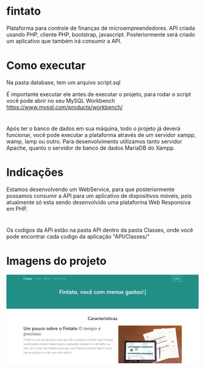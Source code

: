 # fintato
Plataforma para controle de finanças de microempreendedores.
API criada usando PHP, cliente PHP, bootstrap, javascript. Posteriormente será criado um aplicativo que também irá consumir a API.

# Como executar
Na pasta database, tem um arquivo script.sql

É importante executar ele antes de executar o projeto, para rodar o script você pode abrir no seu MySQL Workbench https://www.mysql.com/products/workbench/
#
Após ter o banco de dados em sua máquina, todo o projeto já deverá funcionar, você pode executar a plataforma através de um servidor xampp, wamp, lamp ou outro. Para desenvolvimento utilizamos tanto servidor Apache, quanto o servidor de banco de dados MariaDB do Xampp.

# Indicações
Estamos desenvolvendo um WebService, para que posteriormente possamos consumir a API para um aplicativo de dispositivos móveis, pois atualmente só esta sendo desenvolvido uma plataforma Web Responsiva em PHP.
#
Os codigos da API estão na pasta API dentro da pasta Classes, onde você pode encontrar cada codigo da aplicação "API/Classes/"
#
# Imagens do projeto
<img src="https://github.com/vitor-santos430/fintato/blob/master/img/fintato.PNG">

